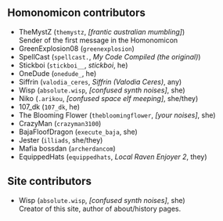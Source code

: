 ## Homonomicon contributors

- TheMystZ (`themystz`, *\[frantic australian mumbling\]*)  
Sender of the first message in the Homonomicon
- GreenExplosion08 (`greenexplosion`)
- SpellCast (`spellcast.`, *My Code Compiled (the original)*)
- Stickboi (`stickboi__`, *stickboi*, he)
- OneDude (`onedude_`, he)
- Siffrin (`valodia_ceres`, *Siffrin (Valodia Ceres)*, any)
- Wisp (`absolute.wisp`, *\[confused synth noises\]*, she)
- Niko (`.arikou`, *\[confused space elf meeping\]*, she/they)
- 107_dk (`107_dk`, he)
- The Blooming Flower (`thebloomingflower`, *\[your noises\]*, she)
- CrazyMan (`crazyman3100`)
- BajaFloofDragon (`execute_baja`, she)
- Jester (`illiads`, she/they)
- Mafia bossdan (`archerdancom`)
- EquippedHats (`equippedhats`, *Local Raven Enjoyer 2*, they)

## Site contributors

- Wisp (`absolute.wisp`, *\[confused synth noises\]*, she)  
Creator of this site, author of about/history pages.
